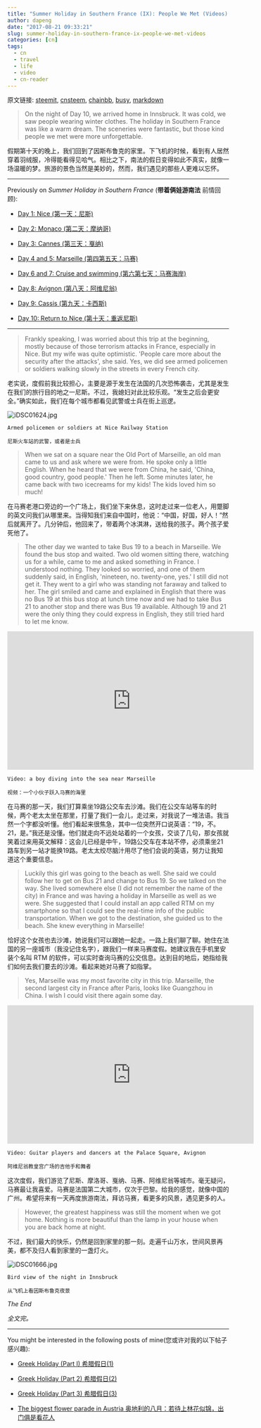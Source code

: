 ```yaml
---
title: "Summer Holiday in Southern France (IX): People We Met (Videos) 带着俩娃游南法 (完结篇): 我们遇到的人们（视频）"
author: dapeng
date: "2017-08-21 09:33:21"
slug: summer-holiday-in-southern-france-ix-people-we-met-videos
categories: [cn]
tags: 
  - cn
  - travel
  - life
  - video
  - cn-reader
---
```


原文链接: [steemit](https://steemit.com/cn/@dapeng/summer-holiday-in-southern-france-ix-people-we-met-videos), [cnsteem](https://cnsteem.com/cn/@dapeng/summer-holiday-in-southern-france-ix-people-we-met-videos), [chainbb](https://chainbb.com/cn/@dapeng/summer-holiday-in-southern-france-ix-people-we-met-videos), [busy](https://busy.org/cn/@dapeng/summer-holiday-in-southern-france-ix-people-we-met-videos), [markdown](https://raw.githubusercontent.com/pzhaonet/steem_mirror/master/content/post/summer-holiday-in-southern-france-ix-people-we-met-videos.md)

> On the night of Day 10, we arrived home in Innsbruck. It was cold, we saw people wearing winter clothes. The holiday in Southern France was like a warm dream. The sceneries were fantastic, but those kind people we met were more unforgettable.


假期第十天的晚上，我们回到了因斯布鲁克的家里。下飞机的时候，看到有人居然穿着羽绒服，冷得能看得见哈气。相比之下，南法的假日变得如此不真实，就像一场温暖的梦。旅游的景色当然是美妙的，然而，我们遇见的那些人更难以忘怀。


---

Previously on *Summer Holiday in Southern France* (**带着俩娃游南法** 前情回顾):


- [Day 1: Nice (第一天：尼斯)](https://steemit.com/cn/@dapeng/summer-holidy-in-southern-france-i-1)

- [Day 2: Monaco (第二天：摩纳哥)](https://steemit.com/cn/@dapeng/summer-holidy-in-southern-france-ii-monoca-2)

- [Day 3: Cannes (第三天：戛纳)](https://steemit.com/cn/@dapeng/summer-holidy-in-southern-france-iii-cannes-3)

- [Day 4 and 5: Marseille (第四第五天：马赛)](https://steemit.com/cn/@dapeng/summer-holidy-in-southern-france-iv-marseille)

- [Day 6 and 7: Cruise and swimming (第六第七天：马赛海岸)](https://steemit.com/cn/@dapeng/summer-holidy-in-southern-france-v-coast)

- [Day 8: Avignon (第八天：阿维尼翁)](https://steemit.com/cn/@dapeng/summer-holiday-in-southern-france-vi-avignon)

- [Day 9: Cassis (第九天：卡西斯)](https://steemit.com/cn/@dapeng/summer-holiday-in-southern-france-vii-cassis)

- [Day 10: Return to Nice (第十天：重返尼斯)](https://steemit.com/cn/@dapeng/summer-holiday-in-southern-france-viii-return-to-nice)

---



> Frankly speaking, I was worried about this trip at the beginning, mostly because of those terrorism attacks in France, especially in Nice. But my wife was quite optimistic. 'People care more about the security after the attacks', she said. Yes, we did see armed policemen or soldiers walking slowly in the streets in every French city.


老实说，度假前我比较担心，主要是源于发生在法国的几次恐怖袭击，尤其是发生在我们的旅行目的地之一尼斯。不过，我媳妇对此比较乐观。“发生之后会更安全。”确实如此，我们在每个城市都看见武警或士兵在街上巡逻。


![iDSC01624.jpg](https://steemitimages.com/DQmdCt7jgN6c3Df82e5ZAc6McUnCzeytv43q5o8YnB4wuoW/iDSC01624.jpg)


`Armed policemen or soldiers at Nice Railway Station`

`尼斯火车站的武警，或者是士兵`


> When we sat on a square near the Old Port of Marseille,  an old man came to us and ask where we were from. He spoke only a little English. When he heard that we were from China, he said, 'China, good country, good people.' Then he left. Some minutes later, he came back with two icecreams for my kids! The kids loved him so much!


在马赛老港口旁边的一个广场上，我们坐下来休息，这时走过来一位老人，用蹩脚的英文问我们从哪里来。当得知我们来自中国时，他说：“中国，好国，好人！”然后就离开了。几分钟后，他回来了，带着两个冰淇淋，送给我的孩子。两个孩子爱死他了。


> The other day we wanted to take Bus 19 to a beach in Marseille. We found the bus stop and waited. Two old women sitting there, watching us for a while, came to me and asked something in France. I understood nothing. They looked so worried, and one of them suddenly said, in English, 'nineteen, no. twenty-one, yes.' I still did not get it. They went to a girl who was standing not faraway and talked to her. The girl smiled and came and explained in English that there was no Bus 19 at this bus stop at lunch time now and we had to take Bus 21 to another stop and there was Bus 19 available. Although 19 and 21 were the only thing they could express in English, they still tried hard to let me know.


<iframe width="560" height="315" src="https://www.youtube.com/embed/Y3Zbp-M30Tc" frameborder="0" allowfullscreen></iframe>


`Video: a boy diving into the sea near Marseille`

`视频：一个小伙子跃入马赛的海里`


在马赛的那一天，我们打算乘坐19路公交车去沙滩。我们在公交车站等车的时候，两个老太太坐在那里，打量了我们一会儿，走过来，对我说了一堆法语。我当然一个字都没听懂。他们看起来很焦急，其中一位突然开口说英语：“19，不。21，是。”我还是没懂。他们就走向不远处站着的一个女孩，交谈了几句，那女孩就笑着过来用英文解释：这会儿已经是中午，19路公交车在本站不停，必须乘坐21路车到另一站才能换19路。老太太绞尽脑汁用尽了他们会说的英语，努力让我知道这个重要信息。


> Luckily this girl was going to the beach as well. She said we could follow her to get on Bus 21 and change to Bus 19.  So we talked on the way. She lived somewhere else (I did not remember the name of the city) in France and was having a holiday in Marseille as well as we were. She suggested that I could install an app called RTM on my smartphone so that I could see the real-time info of the public transportation. When we got to the destination, she guided us to the beach. She knew everything in Marseille!


恰好这个女孩也去沙滩，她说我们可以跟她一起走。一路上我们聊了聊。她住在法国的另一座城市（我没记住名字），跟我们一样来马赛度假。她建议我在手机里安装个名叫 RTM 的软件，可以实时查询马赛的公交信息。达到目的地后，她指给我们如何去我们要去的沙滩。看起来她对马赛了如指掌。


> Yes, Marseille was my most favorite city in this trip. Marseille, the second largest city in France after Paris, looks like Guangzhou in China. I wish I could visit there again some day.


<iframe width="560" height="315" src="https://www.youtube.com/embed/N9Da3nHmvOc" frameborder="0" allowfullscreen></iframe>


`Video: Guitar players and dancers at the Palace Square, Avignon`

`阿维尼翁教皇宫广场的吉他手和舞者` 


这次度假，我们游览了尼斯、摩洛哥、戛纳、马赛、阿维尼翁等城市。毫无疑问，马赛最让我喜爱。马赛是法国第二大城市，仅次于巴黎。给我的感觉，就像中国的广州。希望将来有一天再度旅游南法，拜访马赛，看更多的风景，遇见更多的人。


>  However, the greatest happiness was still the moment when we got home. Nothing is more beautiful than the lamp in your house when you are back home at night.


不过，我们最大的快乐，仍然是回到家里的那一刻。走遍千山万水，世间风景再美，都不及归人看到家里的一盏灯火。


![iDSC01666.jpg](https://steemitimages.com/DQmbyEqYzxKcKwhdTi7AieqDBYKDDvBSCcxWm3HWgFxhfz6/iDSC01666.jpg)


`Bird view of the night in Innsbruck`

`从飞机上看因斯布鲁克夜景`


*The End* 


*全文完。*


---


You might be interested in the following posts of mine(您或许对我的以下帖子感兴趣):


- [Greek Holiday (Part I) 希腊假日(1)](https://steemit.com/cn/@dapeng/greek-holiday-part-i-1)

- [Greek Holiday (Part 2)   希腊假日(2)](https://steemit.com/cn/@dapeng/greek-holiday-part-2-2)

- [Greek Holiday (Part 3) 希腊假日(3)](https://steemit.com/cn/@someone/greek-holiday-part-3-3-by-dapeng)

- [The biggest flower parade in Austria 奥地利的八月：若待上林花似锦，出门俱是看花人](https://steemit.com/cn/@dapeng/flower-parade-in-ebbs-austria)
